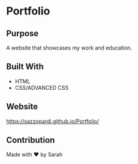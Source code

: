 # Portfolio
## Purpose 
A website that showcases my work and education. 

## Built With
* HTML
* CSS/ADVANCED CSS

## Website
https://sazzopardi.github.io/Portfolio/


## Contribution 
Made with ❤️ by Sarah


